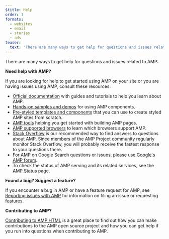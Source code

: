 ```yaml
---
$title: Help
order: 1
formats:
  - websites
  - email
  - stories
  - ads
teaser:
  text: 'There are many ways to get help for questions and issues related to AMP:'
---
```


<!--
This file is imported from https://github.com/ampproject/amphtml/blob/master/SUPPORT.md.
Please do not change this file.
If you have found a bug or an issue please
have a look and request a pull request there.
-->

<!-- DO NOT RENAME OR REMOVE THIS FILE - it's hosted here https://amp.dev/support/ -->



There are many ways to get help for questions and issues related to AMP:

**Need help with AMP?**

If you are looking for help to get started using AMP on your site or you are having issues using AMP, consult these resources:

- [Official documentation](https://amp.dev/documentation/guides-and-tutorials/) with guides and tutorials to help you learn about AMP.
- [Hands-on samples and demos](https://amp.dev/documentation/examples/) for using AMP components.
- [Pre-styled templates and components](https://amp.dev/documentation/templates/) that you can use to create styled AMP sites from scratch.
- [AMP tools](https://amp.dev/documentation/tools) helping you get started with building AMP pages.
- [AMP supported browsers](https://amp.dev/support/faq/supported-browsers) to learn which browsers support AMP.
- [Stack Overflow](http://stackoverflow.com/questions/tagged/amp-html) is our recommended way to find answers to questions about AMP. Since members of the AMP Project community regularly monitor Stack Overflow, you will probably receive the fastest response to your questions there.
- For AMP on Google Search questions or issues, please use [Google's AMP forum](https://goo.gl/utQ1KZ).
- To check the status of AMP serving and its related services, see the [AMP Status](https://status.ampproject.org/) page.

**Found a bug? Suggest a feature?**

If you encounter a bug in AMP or have a feature request for AMP, see [Reporting issues with AMP](https://github.com/ampproject/amphtml/blob/master/CONTRIBUTING.md#reporting-issues-with-amp) for information on filing an issue or requesting features.

**Contributing to AMP?**

[Contributing to AMP HTML](https://github.com/ampproject/amphtml/blob/master/CONTRIBUTING.md#ongoing-participation) is a great place to find out how you can make contributions to the AMP open source project and how you can get help if you run into questions when contributing to AMP.